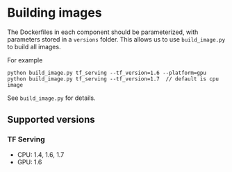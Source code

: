 # Building images

The Dockerfiles in each component should be parameterized, with parameters stored in a `versions` folder.
This allows us to use `build_image.py` to build all images.

For example
```
python build_image.py tf_serving --tf_version=1.6 --platform=gpu
python build_image.py tf_serving --tf_version=1.7  // default is cpu image
```

See `build_image.py` for details.

## Supported versions

### TF Serving 
- CPU: 1.4, 1.6, 1.7
- GPU: 1.6
